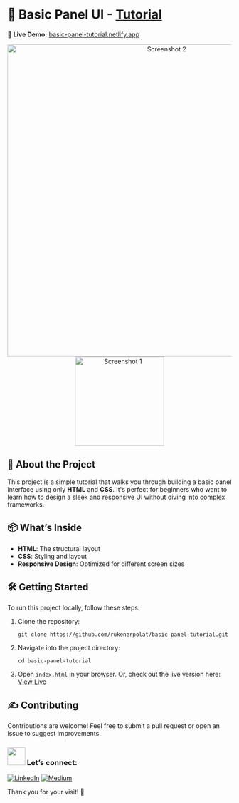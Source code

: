 # 🎨 Basic Panel UI - [Tutorial](https://www.youtube.com/watch?v=P_A2kNpyQBs)

🚀 **Live Demo:** [basic-panel-tutorial.netlify.app](https://basic-panel-tutorial.netlify.app/)

<p align="center">
  <img src="https://github.com/user-attachments/assets/c0e01d0d-e29e-4fff-a5df-b6f7bbd41365" alt="Screenshot 2" width="700px"/>
  <img src="https://github.com/user-attachments/assets/948970b6-1c24-49ac-9ee8-18d3fd69c1a1" alt="Screenshot 1" width="200px" margin="40px"/>
</p>

## 🧠 About the Project

This project is a simple tutorial that walks you through building a basic panel interface using only **HTML** and **CSS**. It's perfect for beginners who want to learn how to design a sleek and responsive UI without diving into complex frameworks.

## 📦 What’s Inside

- **HTML**: The structural layout
- **CSS**: Styling and layout 
- **Responsive Design**: Optimized for different screen sizes

## 🛠️ Getting Started
To run this project locally, follow these steps:

1. Clone the repository:
   ```
   git clone https://github.com/rukenerpolat/basic-panel-tutorial.git
   ```
2. Navigate into the project directory:
   ```
   cd basic-panel-tutorial
   ```
3. Open ```index.html``` in your browser. Or, check out the live version here: [View Live](https://basic-panel-tutorial.netlify.app/)
## ✍️ Contributing
Contributions are welcome! Feel free to submit a pull request or open an issue to suggest improvements.

### <img src="https://media.giphy.com/media/mGcNjsfWAjY5AEZNw6/giphy.gif" width="40"> Let’s connect:
[![LinkedIn](https://img.shields.io/badge/-LinkedIn-0A66C2?style=flat&logo=linkedin&logoColor=white)](https://linkedin.com/in/rukenerpolat) 
[![Medium](https://img.shields.io/badge/-Medium-12100E?style=flat&logo=medium&logoColor=white)](https://medium.com/@rukenerpolat)

Thank you for your visit! 🖖
